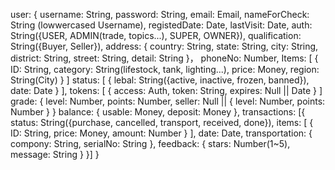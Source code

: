 
  user: {
   username: String,
   password: String,
   email: Email,
   nameForCheck: String (lowwercased Username),
   registedDate: Date,
   lastVisit: Date,
   auth: String({USER, ADMIN(trade, topics...), SUPER, OWNER}),
   qualification: String({Buyer, Seller}),
   address: {
     country: String,
     state: String,
     city: String,
     district: String,
     street: String,
     detail: String
   }，
   phoneNo: Number,
   Items: [
     {
       ID: String,
       category: String(lifestock, tank, lighting...),
       price: Money,
       region: String(City)
     }
   ]
   status: [
     {
       lebal: String({active, inactive, frozen, banned}),
       date: Date
     }
   ],
   tokens: [
     {
       access: Auth,
       token: String,
       expires: Null || Date
     }
   ]
   grade: {
     level: Number,
     points: Number,
     seller: Null || {
       level: Number,
       points: Number
     }
   }
   balance: {
     usable: Money,
     deposit: Money
   },
   transactions: [{
     status: String({purchase, cancelled, transport, received, done}),
     items: [
       {
         ID: String,
         price: Money,
         amount: Number
       }
     ],
     date: Date,
     transportation: {
       compony: String,
       serialNo: String
     },
     feedback: {
       stars: Number(1~5),
       message: String
     }
   }]
  }

